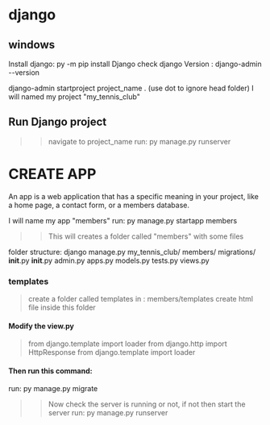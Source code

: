 # django

## windows
Install django: py -m pip install Django
check django Version : django-admin --version

<!-- Django Create Project -->
django-admin startproject project_name . (use dot to ignore head folder)
I will named my project "my_tennis_club"

## Run Django project 
>> navigate to project_name
run: py manage.py runserver

# CREATE APP
An app is a web application that has a specific meaning in your project, like a home page, a contact form, or a members database.

I will name my app "members"
run: py manage.py startapp members
>> This will creates a folder called "members" with some files

folder structure:
django
    manage.py
    my_tennis_club/
    members/
        migrations/
            __init__.py
        __init__.py
        admin.py
        apps.py
        models.py
        tests.py
        views.py


### templates
> create a folder called templates in : members/templates
> create html file inside this folder

#### Modify the view.py
>from django.template import loader
>from django.http import HttpResponse
from django.template import loader
<!-- 
def members(request):
  template = loader.get_template('index.html')
  return HttpResponse(template.render()) -->

#### Then run this command:
run: py manage.py migrate

>> Now check the server is running or not, if not then start the server
run: py manage.py runserver